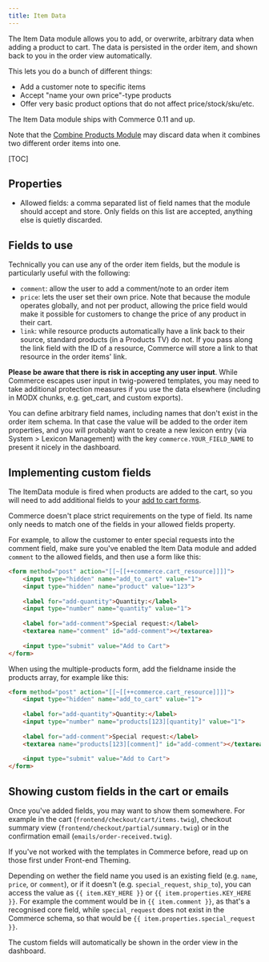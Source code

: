 ```yaml
---
title: Item Data
---
```


The Item Data module allows you to add, or overwrite, arbitrary data when adding a product to cart. The data is persisted in the order item, and shown back to you in the order view automatically.

This lets you do a bunch of different things:

- Add a customer note to specific items
- Accept "name your own price"-type products
- Offer very basic product options that do not affect price/stock/sku/etc.

The Item Data module ships with Commerce 0.11 and up. 

Note that the [Combine Products Module](CombineProducts) may discard data when it combines two different order items into one.

[TOC]

## Properties

- Allowed fields: a comma separated list of field names that the module should accept and store. Only fields on this list are accepted, anything else is quietly discarded.

## Fields to use

Technically you can use any of the order item fields, but the module is particularly useful with the following:

- `comment`: allow the user to add a comment/note to an order item
- `price`: lets the user set their own price. Note that because the module operates globally, and not per product, allowing the price field would make it possible for customers to change the price of any product in their cart.
- `link`: while resource products automatically have a link back to their source, standard products (in a Products TV) do not. If you pass along the link field with the ID of a resource, Commerce will store a link to that resource in the order items' link.

**Please be aware that there is risk in accepting any user input**. While Commerce escapes user input in twig-powered templates, you may need to take additional protection measures if you use the data elsewhere (including in MODX chunks, e.g. get_cart, and custom exports). 

You can define arbitrary field names, including names that don't exist in the order item schema. In that case the value will be added to the order item properties, and you will probably want to create a new lexicon entry (via System > Lexicon Management) with the key `commerce.YOUR_FIELD_NAME` to present it nicely in the dashboard.

## Implementing custom fields 

The ItemData module is fired when products are added to the cart, so you will need to add additional fields to your [add to cart forms](../../Product_Catalog/Add_to_Cart_Form).

Commerce doesn't place strict requirements on the type of field. Its name only needs to match one of the fields in your allowed fields property.

For example, to allow the customer to enter special requests into the comment field, make sure you've enabled the Item Data module and added `comment` to the allowed fields, and then use a form like this:

```` html
<form method="post" action="[[~[[++commerce.cart_resource]]]]">
    <input type="hidden" name="add_to_cart" value="1">
    <input type="hidden" name="product" value="123">
    
    <label for="add-quantity">Quantity:</label>
    <input type="number" name="quantity" value="1">
    
    <label for="add-comment">Special request:</label>
    <textarea name="comment" id="add-comment"></textarea>
    
    <input type="submit" value="Add to Cart">
</form>
````

When using the multiple-products form, add the fieldname inside the products array, for example like this:

```` html
<form method="post" action="[[~[[++commerce.cart_resource]]]]">
    <input type="hidden" name="add_to_cart" value="1">
    
    <label for="add-quantity">Quantity:</label>
    <input type="number" name="products[123][quantity]" value="1">
    
    <label for="add-comment">Special request:</label>
    <textarea name="products[123][comment]" id="add-comment"></textarea>
    
    <input type="submit" value="Add to Cart">
</form>
````

## Showing custom fields in the cart or emails

Once you've added fields, you may want to show them somewhere. For example in the cart (`frontend/checkout/cart/items.twig`), checkout summary view (`frontend/checkout/partial/summary.twig`) or in the confirmation email (`emails/order-received.twig`). 

If you've not worked with the templates in Commerce before, read up on those first under Front-end Theming.

Depending on wether the field name you used is an existing field (e.g. `name`, `price`, or `comment`), or if it doesn't (e.g. `special_request`, `ship_to`), you can access the value as `{{ item.KEY_HERE }}` or `{{ item.properties.KEY_HERE }}`. For example the comment would be in `{{ item.comment }}`, as that's a recognised core field, while `special_request` does not exist in the Commerce schema, so that would be `{{ item.properties.special_request }}`. 

The custom fields will automatically be shown in the order view in the dashboard.
